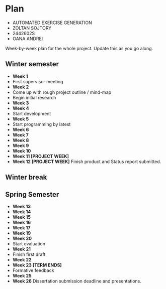 # Plan

* AUTOMATED EXERCISE GENERATION
* ZOLTAN SOJTORY
* 2442602S
* OANA ANDREI

Week-by-week plan for the whole project. Update this as you go along.

## Winter semester

* **Week 1**
* First supervisor meeting
* **Week 2**
*  Come up with rough project outline / mind-map
*  Begin initial research
* **Week 3**
* **Week 4**
* Start development
* **Week 5**
* Start programming by latest
* **Week 6**
* **Week 7**
* **Week 8**
* **Week 9**
* **Week 10**
* **Week 11 [PROJECT WEEK]**
* **Week 12 [PROJECT WEEK]** Finish product and Status report submitted.

## Winter break

## Spring Semester

* **Week 13**
* **Week 14**
* **Week 15**
* **Week 16**
* **Week 17**
* **Week 19**
* **Week 20**
* Start evaluation
* **Week 21**
* Finish first draft
* **Week 22**
* **Week 23 [TERM ENDS]**
* Formative feedback
* **Week 25**
* **Week 26** Dissertation submission deadline and presentations.
